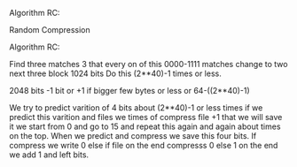 Algorithm RC:

Random Compression

Algorithm RC:

Find three matches 3 that every on of this 0000-1111 matches change to two next three block 1024 bits Do this (2**40)-1 times or less.

2048 bits -1 bit or +1 if bigger few bytes or less or 64-((2**40)-1)

We try to predict varition of 4 bits about (2**40)-1 or less times if we predict this varition and files we times of compress file +1 that we will save it we start from 0 and go to 15 and repeat this again and again about times on the top. When we predict and compress we save this four bits. If compress we write 0 else if file on the end compresss 0 else 1 on the end we add 1 and left bits.
